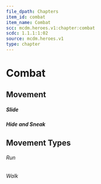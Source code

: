 ```yaml
---
file_dpath: Chapters
item_id: combat
item_name: Combat
scc: mcdm.heroes.v1:chapter:combat
scdc: 1.1.1:1:02
source: mcdm.heroes.v1
type: chapter
---
```


# Combat

## Movement

##### Slide

##### Hide and Sneak

## Movement Types

###### Run

###### Walk
